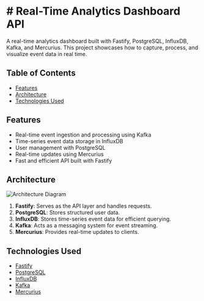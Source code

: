 # # Real-Time Analytics Dashboard API

A real-time analytics dashboard built with Fastify, PostgreSQL, InfluxDB, Kafka, and Mercurius. This project showcases how to capture, process, and visualize event data in real time.

## Table of Contents

- [Features](#features)
- [Architecture](#architecture)
- [Technologies Used](#technologies-used)

## Features

- Real-time event ingestion and processing using Kafka
- Time-series event data storage in InfluxDB
- User management with PostgreSQL
- Real-time updates using Mercurius
- Fast and efficient API built with Fastify

## Architecture

![Architecture Diagram](path/to/architecture-diagram.png)

1. **Fastify**: Serves as the API layer and handles requests.
2. **PostgreSQL**: Stores structured user data.
3. **InfluxDB**: Stores time-series event data for efficient querying.
4. **Kafka**: Acts as a messaging system for event streaming.
5. **Mercurius**: Provides real-time updates to clients.

## Technologies Used

- [Fastify](https://www.fastify.io/)
- [PostgreSQL](https://www.postgresql.org/)
- [InfluxDB](https://www.influxdata.com/)
- [Kafka](https://kafka.apache.org/)
- [Mercurius](https://mercurius.dev/)
